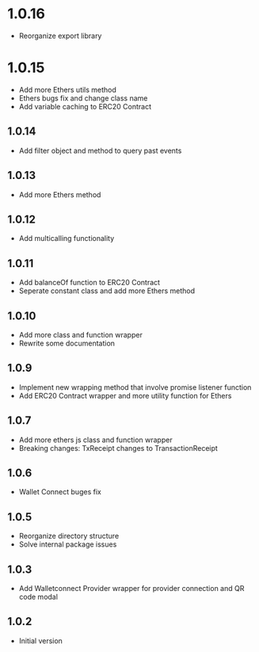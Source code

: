# 1.0.16

- Reorganize export library

# 1.0.15

- Add more Ethers utils method
- Ethers bugs fix and change class name
- Add variable caching to ERC20 Contract

## 1.0.14

- Add filter object and method to query past events

## 1.0.13

- Add more Ethers method

## 1.0.12

- Add multicalling functionality

## 1.0.11

- Add balanceOf function to ERC20 Contract
- Seperate constant class and add more Ethers method

## 1.0.10

- Add more class and function wrapper
- Rewrite some documentation

## 1.0.9

- Implement new wrapping method that involve promise listener function
- Add ERC20 Contract wrapper and more utility function for Ethers

## 1.0.7

- Add more ethers js class and function wrapper
- Breaking changes: TxReceipt changes to TransactionReceipt

## 1.0.6

- Wallet Connect buges fix

## 1.0.5

- Reorganize directory structure
- Solve internal package issues

## 1.0.3

- Add Walletconnect Provider wrapper for provider connection and QR code modal

## 1.0.2

- Initial version
